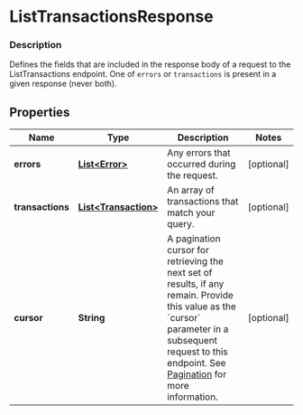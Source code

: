 
# ListTransactionsResponse

### Description

Defines the fields that are included in the response body of a request to the ListTransactions endpoint.  One of `errors` or `transactions` is present in a given response (never both).

## Properties
Name | Type | Description | Notes
------------ | ------------- | ------------- | -------------
**errors** | [**List&lt;Error&gt;**](Error.md) | Any errors that occurred during the request. |  [optional]
**transactions** | [**List&lt;Transaction&gt;**](Transaction.md) | An array of transactions that match your query. |  [optional]
**cursor** | **String** | A pagination cursor for retrieving the next set of results, if any remain. Provide this value as the &#x60;cursor&#x60; parameter in a subsequent request to this endpoint.  See [Pagination](/basics/api101/pagination) for more information. |  [optional]



